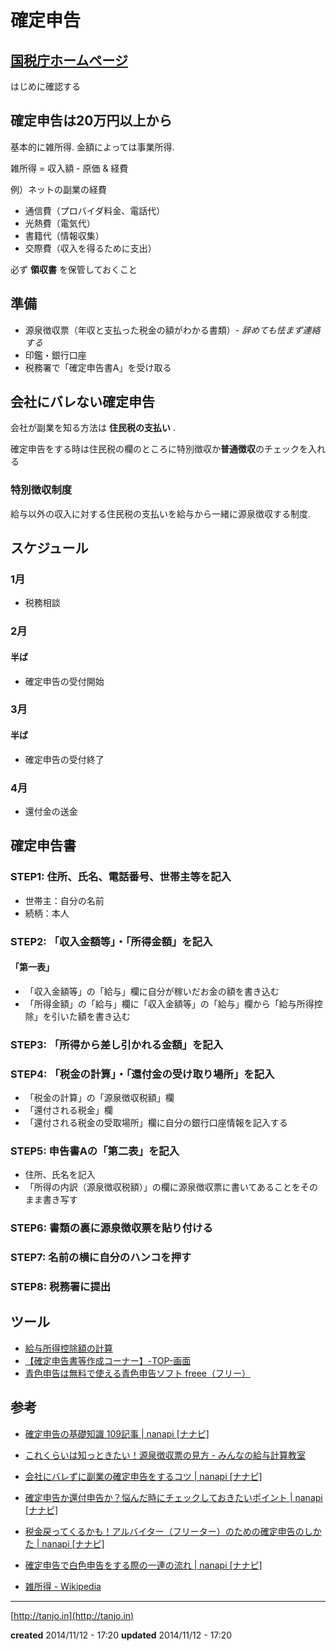 # 確定申告

## [国税庁ホームページ](http://www.nta.go.jp/)

はじめに確認する

## 確定申告は20万円以上から

基本的に雑所得.
金額によっては事業所得.

雑所得 = 収入額 - 原価 & 経費

例）ネットの副業の経費

- 通信費（プロバイダ料金、電話代）
- 光熱費（電気代）
- 書籍代（情報収集）
- 交際費（収入を得るために支出）

必ず **領収書** を保管しておくこと

## 準備

- 源泉徴収票（年収と支払った税金の額がわかる書類）- *辞めても怯まず連絡する*
- 印鑑・銀行口座
- 税務署で「確定申告書A」を受け取る

## 会社にバレない確定申告

会社が副業を知る方法は **住民税の支払い** .

確定申告をする時は住民税の欄のところに特別徴収か**普通徴収**のチェックを入れる

### 特別徴収制度

給与以外の収入に対する住民税の支払いを給与から一緒に源泉徴収する制度.

## スケジュール

### 1月

- 税務相談

### 2月

#### 半ば

- 確定申告の受付開始

### 3月

#### 半ば

- 確定申告の受付終了

### 4月

- 還付金の送金

## 確定申告書

### STEP1: 住所、氏名、電話番号、世帯主等を記入

- 世帯主：自分の名前
- 続柄：本人

### STEP2: 「収入金額等」・「所得金額」を記入

#### 「第一表」

- 「収入金額等」の「給与」欄に自分が稼いだお金の額を書き込む
- 「所得金額」の「給与」欄に「収入金額等」の「給与」欄から「給与所得控除」を引いた額を書き込む

### STEP3: 「所得から差し引かれる金額」を記入

### STEP4: 「税金の計算」・「還付金の受け取り場所」を記入

- 「税金の計算」の「源泉徴収税額」欄
- 「還付される税金」欄
- 「還付される税金の受取場所」欄に自分の銀行口座情報を記入する

### STEP5: 申告書Aの「第二表」を記入

- 住所、氏名を記入
- 「所得の内訳（源泉徴収税額）」の欄に源泉徴収票に書いてあることをそのまま書き写す

### STEP6: 書類の裏に源泉徴収票を貼り付ける

### STEP7: 名前の横に自分のハンコを押す

### STEP8: 税務署に提出

## ツール

- [給与所得控除額の計算](http://yu-kikaikei.com/php/kyuyokoujo.php)
- [【確定申告書等作成コーナー】-TOP-画面](https://www.keisan.nta.go.jp/h25/ta_top.htm)
- [青色申告は無料で使える青色申告ソフト freee（フリー）](http://www.freee.co.jp/features/bluereturn)

## 参考

- [確定申告の基礎知識 109記事 | nanapi [ナナピ]](http://nanapi.jp/money/3249)

- [これくらいは知っときたい！源泉徴収票の見方 - みんなの給与計算教室](http://gasuuu.hatenadiary.com/entry/2012/12/28/085212)
- [会社にバレずに副業の確定申告をするコツ | nanapi [ナナピ]](http://nanapi.jp/19512/)
- [確定申告か還付申告か？悩んだ時にチェックしておきたいポイント | nanapi [ナナピ]](http://nanapi.jp/104160/)
- [税金戻ってくるかも！アルバイター（フリーター）のための確定申告のしかた | nanapi [ナナピ]](http://nanapi.jp/103854/)
- [確定申告で白色申告をする際の一連の流れ | nanapi [ナナピ]](http://nanapi.jp/97390/)
- [雑所得 - Wikipedia](http://ja.wikipedia.org/wiki/%E9%9B%91%E6%89%80%E5%BE%97)

---

[http://tanjo.in](http://tanjo.in)

**created** 2014/11/12 - 17:20
**updated** 2014/11/12 - 17:20
